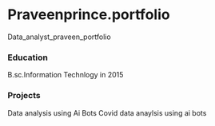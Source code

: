 # Praveenprince.portfolio
Data_analyst_praveen_portfolio
### Education
B.sc.Information Technlogy in 2015
### Projects
Data analysis using Ai Bots
Covid data anaylsis using ai bots

